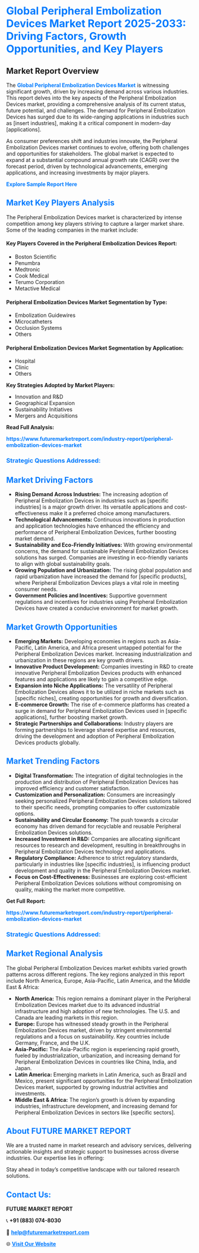 <h1 style="color: #007BFF;">Global Peripheral Embolization Devices Market Report 2025-2033: Driving Factors, Growth Opportunities, and Key Players</h1>

<section id="overview">
<h2>Market Report Overview</h2>
<p>The <a href="https://www.futuremarketreport.com/industry-report/peripheral-embolization-devices-market" style="color: #007BFF; text-decoration: none;"><strong>Global Peripheral Embolization Devices Market</strong></a> is witnessing significant growth, driven by increasing demand across various industries. This report delves into the key aspects of the Peripheral Embolization Devices market, providing a comprehensive analysis of its current status, future potential, and challenges. The demand for Peripheral Embolization Devices has surged due to its wide-ranging applications in industries such as [insert industries], making it a critical component in modern-day [applications].</p>
<p>As consumer preferences shift and industries innovate, the Peripheral Embolization Devices market continues to evolve, offering both challenges and opportunities for stakeholders. The global market is expected to expand at a substantial compound annual growth rate (CAGR) over the forecast period, driven by technological advancements, emerging applications, and increasing investments by major players.</p>
</section>

<section id="overview">
<p><a href="https://www.futuremarketreport.com/request-sample/reportId=78512" style="color: #007BFF; text-decoration: none;"><strong>Explore Sample Report Here</strong></a></p>
</section>

<section id="key-players">
<h2 style="color: #007BFF;">Market Key Players Analysis</h2>
<p>The Peripheral Embolization Devices market is characterized by intense competition among key players striving to capture a larger market share. Some of the leading companies in the market include:</p>
<h4>Key Players Covered in the Peripheral Embolization Devices Report:</h4>
<ul><li>Boston Scientific</li><li>Penumbra</li><li>Medtronic</li><li>Cook Medical</li><li>Terumo Corporation</li><li>Metactive Medical</li></ul>
<h4>Peripheral Embolization Devices Market Segmentation by Type:</h4>
<ul><li>Embolization Guidewires</li><li>Microcatheters</li><li>Occlusion Systems</li><li>Others</li></ul>

<h4>Peripheral Embolization Devices Market Segmentation by Application:</h4>
<ul><li>Hospital</li><li>Clinic</li><li>Others</li></ul>
<p><strong>Key Strategies Adopted by Market Players:</strong></p>
<ul>
<li>Innovation and R&D</li>
<li>Geographical Expansion</li>
<li>Sustainability Initiatives</li>
<li>Mergers and Acquisitions</li>
</ul>
</section>

<section>
<p><strong>Read Full Analysis: </strong></p><a href="https://www.futuremarketreport.com/industry-report/peripheral-embolization-devices-market" style="color: #007BFF; text-decoration: none;"><strong>https://www.futuremarketreport.com/industry-report/peripheral-embolization-devices-market</strong></a>
<h3 style="color: #007BFF;">Strategic Questions Addressed:</h3>
</section>

<section id="driving-factors">
<h2 style="color: #007BFF;">Market Driving Factors</h2>
<ul>
<li><strong>Rising Demand Across Industries:</strong> The increasing adoption of Peripheral Embolization Devices in industries such as [specific industries] is a major growth driver. Its versatile applications and cost-effectiveness make it a preferred choice among manufacturers.</li>
<li><strong>Technological Advancements:</strong> Continuous innovations in production and application technologies have enhanced the efficiency and performance of Peripheral Embolization Devices, further boosting market demand.</li>
<li><strong>Sustainability and Eco-Friendly Initiatives:</strong> With growing environmental concerns, the demand for sustainable Peripheral Embolization Devices solutions has surged. Companies are investing in eco-friendly variants to align with global sustainability goals.</li>
<li><strong>Growing Population and Urbanization:</strong> The rising global population and rapid urbanization have increased the demand for [specific products], where Peripheral Embolization Devices plays a vital role in meeting consumer needs.</li>
<li><strong>Government Policies and Incentives:</strong> Supportive government regulations and incentives for industries using Peripheral Embolization Devices have created a conducive environment for market growth.</li>
</ul>
</section>

<section id="growth-opportunities">
<h2 style="color: #007BFF;">Market Growth Opportunities</h2>
<ul>
<li><strong>Emerging Markets:</strong> Developing economies in regions such as Asia-Pacific, Latin America, and Africa present untapped potential for the Peripheral Embolization Devices market. Increasing industrialization and urbanization in these regions are key growth drivers.</li>
<li><strong>Innovative Product Development:</strong> Companies investing in R&D to create innovative Peripheral Embolization Devices products with enhanced features and applications are likely to gain a competitive edge.</li>
<li><strong>Expansion into Niche Applications:</strong> The versatility of Peripheral Embolization Devices allows it to be utilized in niche markets such as [specific niches], creating opportunities for growth and diversification.</li>
<li><strong>E-commerce Growth:</strong> The rise of e-commerce platforms has created a surge in demand for Peripheral Embolization Devices used in [specific applications], further boosting market growth.</li>
<li><strong>Strategic Partnerships and Collaborations:</strong> Industry players are forming partnerships to leverage shared expertise and resources, driving the development and adoption of Peripheral Embolization Devices products globally.</li>
</ul>
</section>

<section id="trending-factors">
<h2 style="color: #007BFF;">Market Trending Factors</h2>
<ul>
<li><strong>Digital Transformation:</strong> The integration of digital technologies in the production and distribution of Peripheral Embolization Devices has improved efficiency and customer satisfaction.</li>
<li><strong>Customization and Personalization:</strong> Consumers are increasingly seeking personalized Peripheral Embolization Devices solutions tailored to their specific needs, prompting companies to offer customizable options.</li>
<li><strong>Sustainability and Circular Economy:</strong> The push towards a circular economy has driven demand for recyclable and reusable Peripheral Embolization Devices solutions.</li>
<li><strong>Increased Investment in R&D:</strong> Companies are allocating significant resources to research and development, resulting in breakthroughs in Peripheral Embolization Devices technology and applications.</li>
<li><strong>Regulatory Compliance:</strong> Adherence to strict regulatory standards, particularly in industries like [specific industries], is influencing product development and quality in the Peripheral Embolization Devices market.</li>
<li><strong>Focus on Cost-Effectiveness:</strong> Businesses are exploring cost-efficient Peripheral Embolization Devices solutions without compromising on quality, making the market more competitive.</li>
</ul>
</section>

<section>
<p><strong>Get Full Report: </strong></p><a href="https://www.futuremarketreport.com/industry-report/peripheral-embolization-devices-market" style="color: #007BFF; text-decoration: none;"><strong>https://www.futuremarketreport.com/industry-report/peripheral-embolization-devices-market</strong></a>
<h3 style="color: #007BFF;">Strategic Questions Addressed:</h3>
</section>


<section id="regional-analysis">
<h2 style="color: #007BFF;">Market Regional Analysis</h2>
<p>The global Peripheral Embolization Devices market exhibits varied growth patterns across different regions. The key regions analyzed in this report include North America, Europe, Asia-Pacific, Latin America, and the Middle East & Africa:</p>
<ul>
<li><strong>North America:</strong> This region remains a dominant player in the Peripheral Embolization Devices market due to its advanced industrial infrastructure and high adoption of new technologies. The U.S. and Canada are leading markets in this region.</li>
<li><strong>Europe:</strong> Europe has witnessed steady growth in the Peripheral Embolization Devices market, driven by stringent environmental regulations and a focus on sustainability. Key countries include Germany, France, and the U.K.</li>
<li><strong>Asia-Pacific:</strong> The Asia-Pacific region is experiencing rapid growth, fueled by industrialization, urbanization, and increasing demand for Peripheral Embolization Devices in countries like China, India, and Japan.</li>
<li><strong>Latin America:</strong> Emerging markets in Latin America, such as Brazil and Mexico, present significant opportunities for the Peripheral Embolization Devices market, supported by growing industrial activities and investments.</li>
<li><strong>Middle East & Africa:</strong> The region’s growth is driven by expanding industries, infrastructure development, and increasing demand for Peripheral Embolization Devices in sectors like [specific sectors].</li>
</ul>
</section>

<footer>
<h2 style="color: #007BFF;">About FUTURE MARKET REPORT</h2>
<p>We are a trusted name in market research and advisory services, delivering actionable insights and strategic support to businesses across diverse industries. Our expertise lies in offering:</p>

<p>Stay ahead in today’s competitive landscape with our tailored research solutions.</p>

<h2 style="color: #007BFF;">Contact Us:</h2>
<p><strong>FUTURE MARKET REPORT</strong></p>
<p>📞 <strong>+91 (883) 074-8030</strong></p>
<p>📧 <strong><a href="mailto:help@futuremarketreport.com" style="color: #007BFF;">help@futuremarketreport.com</a></strong></p>
<p>🌐 <strong><a href="https://www.futuremarketreport.com/" style="color: #007BFF;">Visit Our Website</a></strong></p>
</footer>